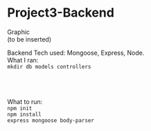 # Project3-Backend
Graphic <br />
(to be inserted)

Backend Tech used: Mongoose, Express, Node.  <br />
What I ran:<br />
<code>mkdir db models controllers</code><br />
<code></code><br />
<code></code><br />
<code></code><br />

What to run:<br />
<code>npm init</code><br />
<code>npm install express mongoose body-parser</code><br />

